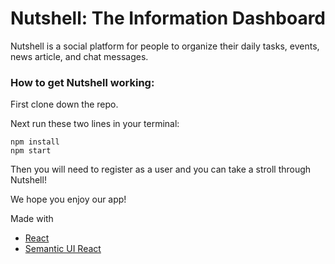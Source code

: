 # Nutshell: The Information Dashboard

Nutshell is a social platform for people to organize their daily tasks, events, news article, and chat messages.

### How to get Nutshell working:

First clone down the repo.

Next run these two lines in your terminal:
```
npm install
npm start
```
Then you will need to register as a user and you can take a stroll through Nutshell!

We hope you enjoy our app!

Made with
- [React](https://reactjs.org/)
- [Semantic UI React](https://react.semantic-ui.com/)

